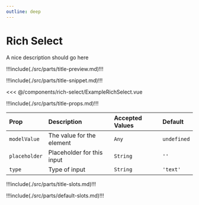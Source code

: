 ```yaml
---
outline: deep
---
```


# Rich Select

A nice description should go here

!!!include(./src/parts/title-preview.md)!!!

<script setup>
import ExampleRichSelect from './ExampleRichSelect.vue';
</script>

<ExampleRichSelect />

!!!include(./src/parts/title-snippet.md)!!!

<<< @/components/rich-select/ExampleRichSelect.vue

!!!include(./src/parts/title-props.md)!!!

| Prop          | Description                | Accepted Values | Default     |
|:--------------|:---------------------------|:----------------|:------------|
| `modelValue`  | The value for the element  | `Any`           | `undefined` |
| `placeholder` | Placeholder for this input | `String`        | `''`        |
| `type`        | Type of input              | `String`        | `'text'`    |


!!!include(./src/parts/title-slots.md)!!!

!!!include(./src/parts/default-slots.md)!!!



